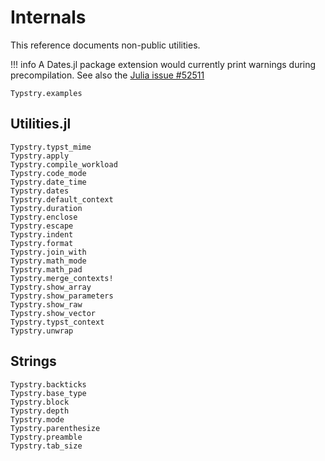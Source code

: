 
# Internals

This reference documents non-public utilities.

!!! info
    A Dates.jl package extension would currently print warnings during precompilation.
    See also the [Julia issue #52511](https://github.com/JuliaLang/julia/issues/52511)

```@docs
Typstry.examples
```

## Utilities.jl

```@docs
Typstry.typst_mime
Typstry.apply
Typstry.compile_workload
Typstry.code_mode
Typstry.date_time
Typstry.dates
Typstry.default_context
Typstry.duration
Typstry.enclose
Typstry.escape
Typstry.indent
Typstry.format
Typstry.join_with
Typstry.math_mode
Typstry.math_pad
Typstry.merge_contexts!
Typstry.show_array
Typstry.show_parameters
Typstry.show_raw
Typstry.show_vector
Typstry.typst_context
Typstry.unwrap
```

## Strings

```@docs
Typstry.backticks
Typstry.base_type
Typstry.block
Typstry.depth
Typstry.mode
Typstry.parenthesize
Typstry.preamble
Typstry.tab_size
```
